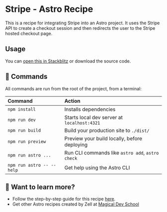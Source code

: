 # Stripe - Astro Recipe

This is a recipe for integrating Stripe into an Astro project. It uses the Stripe API to create a checkout session and then redirects the user to the Stripe hosted checkout page.

## Usage

You can [open this in Stackblitz](https://stackblitz.com/~/github.com/zellwk/stripe-astro-recipe) or download the source code.

## 🧞 Commands

All commands are run from the root of the project, from a terminal:

| Command                   | Action                                           |
| :------------------------ | :----------------------------------------------- |
| `npm install`             | Installs dependencies                            |
| `npm run dev`             | Starts local dev server at `localhost:4321`      |
| `npm run build`           | Build your production site to `./dist/`          |
| `npm run preview`         | Preview your build locally, before deploying     |
| `npm run astro ...`       | Run CLI commands like `astro add`, `astro check` |
| `npm run astro -- --help` | Get help using the Astro CLI                     |

## 👀 Want to learn more?

- Follow the step-by-step guide for this recipe [here](https://zellwk.com/blog/stripe-astro-recipe).
- Get other Astro recipes created by Zell at [Magical Dev School](https://magicaldevschool.com)
